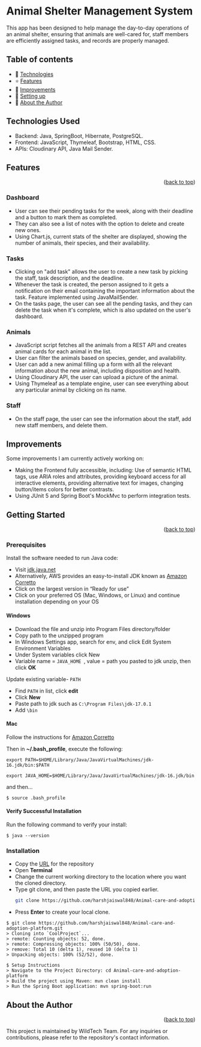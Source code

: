 <a name="readme-top"></a>
# Animal Shelter Management System
This app has been designed to help manage the day-to-day operations of an animal shelter, ensuring that animals are well-cared for, staff members are efficiently assigned tasks, and records are properly managed.


## Table of contents
* 🤖 [Technologies](#technologies-used)
* ⭐ [Features](#features)
* 🔨 [Improvements](#improvements)
* 📖 [Setting up](#getting-started)
* 🌸 [About the Author](#about-the-author)


## Technologies Used
* Backend: Java, SpringBoot, Hibernate, PostgreSQL.
* Frontend: JavaScript, Thymeleaf, Bootstrap, HTML, CSS.
* APIs: Cloudinary API, Java Mail Sender.


## Features
<p align="right">(<a href="#readme-top">back to top</a>)</p>


### Dashboard
* User can see their pending tasks for the week, along with their deadline and a button to mark them as completed. 
* They can also see a list of notes with the option to delete and create new ones.
* Using Chart.js, current stats of the shelter are displayed, showing the number of animals, their species, and their availability.

 

### Tasks
* Clicking on "add task" allows the user to create a new task by picking the staff, task description, and the deadline.
* Whenever the task is created, the person assigned to it gets a notification on their email containing the important information about the task. Feature implemented using JavaMailSender.
* On the tasks page, the user can see all the pending tasks, and they can delete the task when it's complete, which is also updated on the user's dashboard.

 

### Animals
* JavaScript script fetches all the animals from a REST API and creates animal cards for each animal in the list.
* User can filter the animals based on species, gender, and availability.
* User can add a new animal filling up a form with all the relevant information about the new animal, including disposition and health. 
* Using Cloudinary API, the user can upload a picture of the animal.
* Using Thymeleaf as a template engine, user can see everything about any particular animal by clicking on its name.

 

### Staff
* On the staff page, the user can see the information about the staff, add new staff members, and delete them.

 
## Improvements
Some improvements I am currently actively working on:
- Making the Frontend fully accessible, including: Use of semantic HTML tags, use ARIA roles and attributes, providing keyboard access for all interactive elements, providing alternative text for images, changing button/items colors for better contrasts.
- Using JUnit 5 and Spring Boot's MockMvc to perform integration tests.


## Getting Started
<p align="right">(<a href="#readme-top">back to top</a>)</p>

### Prerequisites
Install the software needed to run Java code:

* Visit [jdk.java.net](https://jdk.java.net/)
* Alternatively, AWS provides an easy-to-install JDK known as [Amazon Corretto](https://aws.amazon.com/corretto/?filtered-posts.sort-by=item.additionalFields.createdDate&filtered-posts.sort-order=desc)
* Click on the largest version in “Ready for use”
* Click on your preferred OS (Mac, Windows, or Linux) and continue installation depending on your OS

#### Windows
* Download the file and unzip into Program Files directory/folder
* Copy path to the unzipped program
* In Windows Settings app, search for env, and click Edit System Environment Variables
* Under System variables click New
* Variable name = ```JAVA_HOME ```, value = path you pasted to jdk unzip, then click **OK**

Update existing variable- ```PATH```
* Find ```PATH``` in list, click **edit**
* Click **New**
* Paste path to jdk such as ```C:\Program Files\jdk-17.0.1```
* Add ```\bin```

#### Mac
Follow the instructions for [Amazon Corretto](https://aws.amazon.com/corretto/?filtered-posts.sort-by=item.additionalFields.createdDate&filtered-posts.sort-order=desc)

Then in **~/.bash_profile**, execute the following:
```
export PATH=$HOME/Library/Java/JavaVirtualMachines/jdk-16.jdk/bin:$PATH
```
```
export JAVA_HOME=$HOME/Library/Java/JavaVirtualMachines/jdk-16.jdk/bin
```
and then…
```shell
$ source .bash_profile
```
#### Verify Successful Installation
Run the following command to verify your install:
```shell
$ java --version
```
### Installation
* Copy the [URL](https://github.com/harshjaiswal848/Animal-care-and-adoption-platform.git) for the repository 
* Open **Terminal**
* Change the current working directory to the location where you want the cloned directory.
* Type git clone, and then paste the URL you copied earlier.
   ```sh
   git clone https://github.com/harshjaiswal848/Animal-care-and-adoption-platform.git
   ```
* Press **Enter** to create your local clone.
```shell
$ git clone https://github.com/harshjaiswal848/Animal-care-and-adoption-platform.git
> Cloning into `CoolProject`...
> remote: Counting objects: 52, done.
> remote: Compressing objects: 100% (50/50), done.
> remove: Total 10 (delta 1), reused 10 (delta 1)
> Unpacking objects: 100% (52/52), done.
```

```shell
$ Setup Instructions
> Navigate to the Project Directory: cd Animal-care-and-adoption-platform
> Build the project using Maven: mvn clean install
> Run the Spring Boot application: mvn spring-boot:run

```

## About the Author
<p align="right">(<a href="#readme-top">back to top</a>)</p>

This project is maintained by WildTech Team. For any inquiries or contributions, please refer to the repository's contact information.


